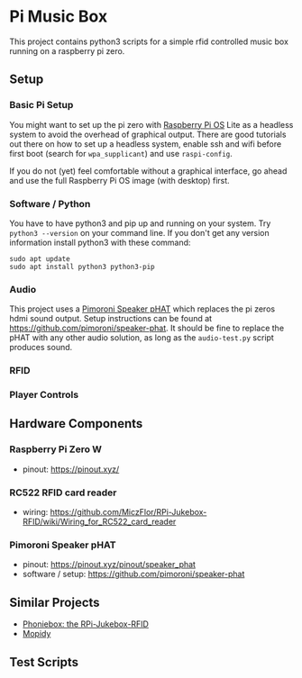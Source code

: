 # Pi Music Box

This project contains python3 scripts for a simple rfid controlled music box running on a raspberry pi zero.

## Setup

### Basic Pi Setup

You might want to set up the pi zero with [Raspberry Pi OS](https://www.raspberrypi.org/software/) Lite as a headless system to avoid the overhead of graphical output. There are good tutorials out there on how to set up a headless system, enable ssh and wifi before first boot (search for `wpa_supplicant`) and use `raspi-config`. 

If you do not (yet) feel comfortable without a graphical interface, go ahead and use the full Raspberry Pi OS image (with desktop) first.

### Software / Python

You have to have python3 and pip up and running on your system. Try `python3 --version` on your command line. If you don't get any version information install python3 with these command:

```
sudo apt update
sudo apt install python3 python3-pip
```

### Audio

This project uses a [Pimoroni Speaker pHAT](https://shop.pimoroni.com/products/speaker-phat) which replaces the pi zeros hdmi sound output. Setup instructions can be found at https://github.com/pimoroni/speaker-phat. It should be fine to replace the pHAT with any other audio solution, as long as the `audio-test.py` script produces sound.

### RFID

### Player Controls

## Hardware Components

### Raspberry Pi Zero W

- pinout: https://pinout.xyz/

### RC522 RFID card reader

- wiring: https://github.com/MiczFlor/RPi-Jukebox-RFID/wiki/Wiring_for_RC522_card_reader

### Pimoroni Speaker pHAT

- pinout: https://pinout.xyz/pinout/speaker_phat
- software / setup: https://github.com/pimoroni/speaker-phat

## Similar Projects

- [Phoniebox: the RPi-Jukebox-RFID](https://github.com/MiczFlor/RPi-Jukebox-RFID)
- [Mopidy](https://mopidy.com/)

## Test Scripts
